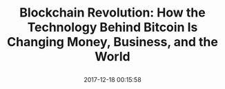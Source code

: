 ---
title: > #shorten me
  Blockchain Revolution: How the Technology Behind Bitcoin Is Changing Money, Business, and the World
name: >
  Blockchain Revolution: How the Technology Behind Bitcoin Is Changing Money, Business, and the World
date: "2017-12-18 00:15:58"
buy_now: "https://www.amazon.com/Blockchain-Revolution-Technology-Changing-Business/dp/1101980133?SubscriptionId=AKIAIA5RBQIWQVTCUEUQ&tag=coldcutdeals-20&linkCode=xm2&camp=2025&creative=165953&creativeASIN=1101980133"
description_markdown: >-

  - Portfolio


tweet_id_str: "942548959444250624"
price: "$30.00"
list_price: ""
deal_price: ""
you_save: ""
asin: "1101980133"
image: "https://images-na.ssl-images-amazon.com/images/I/51lLEMPAulL.jpg"
---